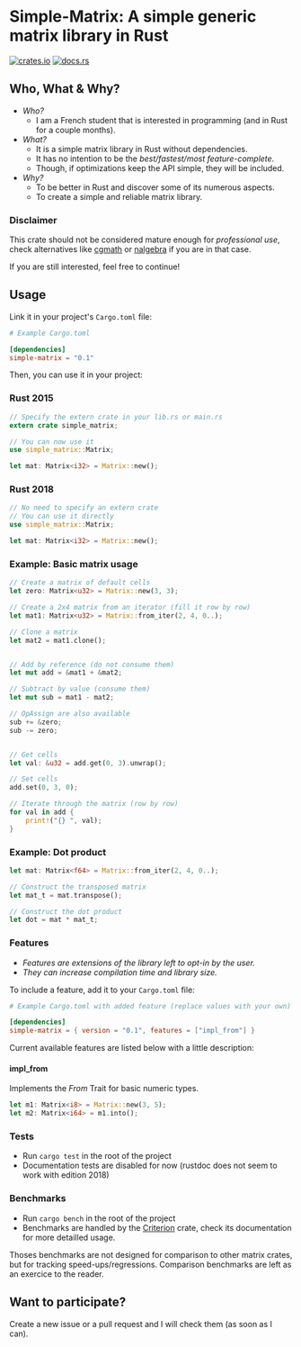 # Simple-Matrix: A simple generic matrix library in Rust

[![crates.io](https://img.shields.io/crates/v/simple-matrix.svg)](https://crates.io/crates/simple-matrix)
[![docs.rs](https://docs.rs/simple-matrix/badge.svg)](https://docs.rs/simple-matrix)

## Who, What & Why?
- *Who?*
	- I am a French student that is interested in programming (and in Rust for a couple months).
- *What?*
	- It is a simple matrix library in Rust without dependencies.
	- It has no intention to be the *best/fastest/most feature-complete*.
	- Though, if optimizations keep the API simple, they will be included.
- *Why?*
	- To be better in Rust and discover some of its numerous aspects.
	- To create a simple and reliable matrix library.

### Disclaimer
This crate should not be considered mature enough for *professional use*, check alternatives like [cgmath](https://github.com/brendanzab/cgmath) or [nalgebra](https://github.com/sebcrozet/nalgebra) if you are in that case.

If you are still interested, feel free to continue!

## Usage 
Link it in your project's `Cargo.toml` file:
```toml
# Example Cargo.toml

[dependencies]
simple-matrix = "0.1"
```

Then, you can use it in your project:
### Rust 2015
```rust
// Specify the extern crate in your lib.rs or main.rs
extern crate simple_matrix;

// You can now use it
use simple_matrix::Matrix;

let mat: Matrix<i32> = Matrix::new();
```

### Rust 2018
```rust
// No need to specify an extern crate
// You can use it directly
use simple_matrix::Matrix;

let mat: Matrix<i32> = Matrix::new();
```

### Example: Basic matrix usage
```rust
// Create a matrix of default cells
let zero: Matrix<u32> = Matrix::new(3, 3);

// Create a 2x4 matrix from an iterator (fill it row by row)
let mat1: Matrix<u32> = Matrix::from_iter(2, 4, 0..);

// Clone a matrix
let mat2 = mat1.clone();


// Add by reference (do not consume them)
let mut add = &mat1 + &mat2;

// Subtract by value (consume them)
let mut sub = mat1 - mat2;

// OpAssign are also available
sub += &zero;
sub -= zero;


// Get cells
let val: &u32 = add.get(0, 3).unwrap();

// Set cells
add.set(0, 3, 0);

// Iterate through the matrix (row by row)
for val in add {
    print!("{} ", val);
}
```

### Example: Dot product
```rust
let mat: Matrix<f64> = Matrix::from_iter(2, 4, 0..);

// Construct the transposed matrix
let mat_t = mat.transpose();

// Construct the dot product
let dot = mat * mat_t;
```

### Features
- *Features are extensions of the library left to opt-in by the user.*
- *They can increase compilation time and library size.*

To include a feature, add it to your `Cargo.toml` file:
```toml
# Example Cargo.toml with added feature (replace values with your own)

[dependencies]
simple-matrix = { version = "0.1", features = ["impl_from"] }
```

Current available features are listed below with a little description:
#### impl_from
Implements the *From* Trait for basic numeric types.

```rust
let m1: Matrix<i8> = Matrix::new(3, 5);
let m2: Matrix<i64> = m1.into();
```

### Tests
- Run `cargo test` in the root of the project
- Documentation tests are disabled for now (rustdoc does not seem to work with edition 2018)

### Benchmarks
- Run `cargo bench` in the root of the project
- Benchmarks are handled by the [Criterion](https://github.com/japaric/criterion.rs) crate, check its documentation for more detailled usage.

Thoses benchmarks are not designed for comparison to other matrix crates, but for tracking speed-ups/regressions. Comparison benchmarks are left as an exercice to the reader.

## Want to participate?
Create a new issue or a pull request and I will check them (as soon as I can).
